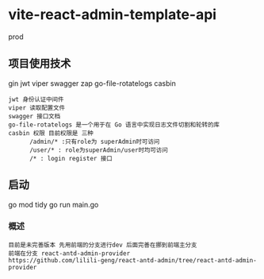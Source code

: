 # vite-react-admin-template-api
prod

## 项目使用技术
gin jwt viper swagger zap go-file-rotatelogs casbin

```
jwt 身份认证中间件
viper 读取配置文件
swagger 接口文档
go-file-rotatelogs 是一个用于在 Go 语言中实现日志文件切割和轮转的库 
casbin 权限 目前权限是 三种 
      /admin/* :只有role为 superAdmin时可访问  
      /user/* : role为superAdmin/user时均可访问 
      /* : login register 接口
```

## 启动
go mod tidy
go run main.go


###  概述
```
目前是未完善版本 先用前端的分支进行dev 后面完善在挪到前端主分支
前端在分支 react-antd-admin-provider
https://github.com/lilili-geng/react-antd-admin/tree/react-antd-admin-provider
```

